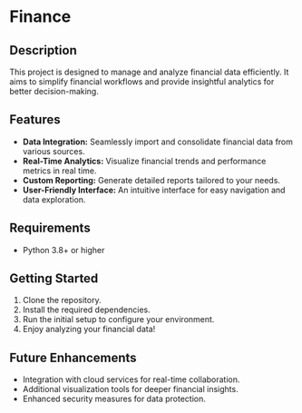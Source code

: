 # Finance

## Description

This project is designed to manage and analyze financial data efficiently. It aims to simplify financial workflows and provide insightful analytics for better decision-making.

## Features

- **Data Integration:** Seamlessly import and consolidate financial data from various sources.
- **Real-Time Analytics:** Visualize financial trends and performance metrics in real time.
- **Custom Reporting:** Generate detailed reports tailored to your needs.
- **User-Friendly Interface:** An intuitive interface for easy navigation and data exploration.

## Requirements

- Python 3.8+ or higher

## Getting Started

1. Clone the repository.
2. Install the required dependencies.
3. Run the initial setup to configure your environment.
4. Enjoy analyzing your financial data!

## Future Enhancements

- Integration with cloud services for real-time collaboration.
- Additional visualization tools for deeper financial insights.
- Enhanced security measures for data protection.
